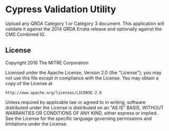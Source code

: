 # Cypress Validation Utility

Upload any QRDA Category 1 or Category 3 document. This application will validate it against the 2014 QRDA Errata release and optionally against the CMS Combined IG.

License
-------

Copyright 2016 The MITRE Corporation

Licensed under the Apache License, Version 2.0 (the "License");
you may not use this file except in compliance with the License.
You may obtain a copy of the License at

    http://www.apache.org/licenses/LICENSE-2.0

Unless required by applicable law or agreed to in writing, software
distributed under the License is distributed on an "AS IS" BASIS,
WITHOUT WARRANTIES OR CONDITIONS OF ANY KIND, either express or implied.
See the License for the specific language governing permissions and
limitations under the License.
